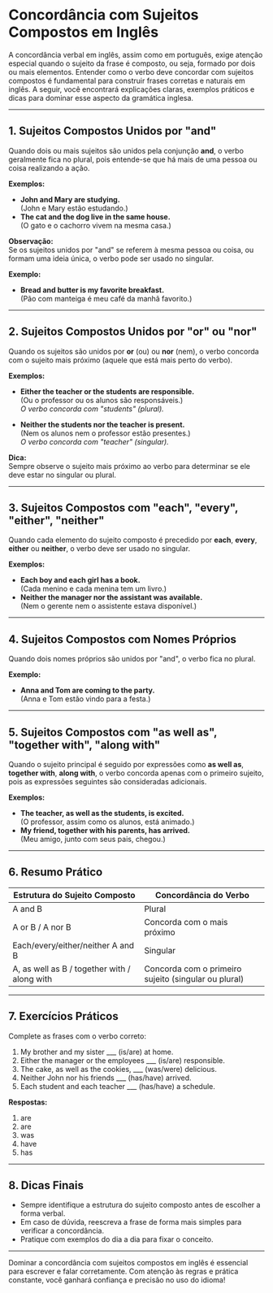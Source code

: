 # Concordância com Sujeitos Compostos em Inglês

A concordância verbal em inglês, assim como em português, exige atenção especial quando o sujeito da frase é composto, ou seja, formado por dois ou mais elementos. Entender como o verbo deve concordar com sujeitos compostos é fundamental para construir frases corretas e naturais em inglês. A seguir, você encontrará explicações claras, exemplos práticos e dicas para dominar esse aspecto da gramática inglesa.

---

## 1. Sujeitos Compostos Unidos por "and"

Quando dois ou mais sujeitos são unidos pela conjunção **and**, o verbo geralmente fica no plural, pois entende-se que há mais de uma pessoa ou coisa realizando a ação.

**Exemplos:**
- **John and Mary are studying.**  
  (John e Mary estão estudando.)
- **The cat and the dog live in the same house.**  
  (O gato e o cachorro vivem na mesma casa.)

**Observação:**  
Se os sujeitos unidos por "and" se referem à mesma pessoa ou coisa, ou formam uma ideia única, o verbo pode ser usado no singular.

**Exemplo:**
- **Bread and butter is my favorite breakfast.**  
  (Pão com manteiga é meu café da manhã favorito.)

---

## 2. Sujeitos Compostos Unidos por "or" ou "nor"

Quando os sujeitos são unidos por **or** (ou) ou **nor** (nem), o verbo concorda com o sujeito mais próximo (aquele que está mais perto do verbo).

**Exemplos:**
- **Either the teacher or the students are responsible.**  
  (Ou o professor ou os alunos são responsáveis.)  
  *O verbo concorda com "students" (plural).*

- **Neither the students nor the teacher is present.**  
  (Nem os alunos nem o professor estão presentes.)  
  *O verbo concorda com "teacher" (singular).*

**Dica:**  
Sempre observe o sujeito mais próximo ao verbo para determinar se ele deve estar no singular ou plural.

---

## 3. Sujeitos Compostos com "each", "every", "either", "neither"

Quando cada elemento do sujeito composto é precedido por **each**, **every**, **either** ou **neither**, o verbo deve ser usado no singular.

**Exemplos:**
- **Each boy and each girl has a book.**  
  (Cada menino e cada menina tem um livro.)
- **Neither the manager nor the assistant was available.**  
  (Nem o gerente nem o assistente estava disponível.)

---

## 4. Sujeitos Compostos com Nomes Próprios

Quando dois nomes próprios são unidos por "and", o verbo fica no plural.

**Exemplo:**
- **Anna and Tom are coming to the party.**  
  (Anna e Tom estão vindo para a festa.)

---

## 5. Sujeitos Compostos com "as well as", "together with", "along with"

Quando o sujeito principal é seguido por expressões como **as well as**, **together with**, **along with**, o verbo concorda apenas com o primeiro sujeito, pois as expressões seguintes são consideradas adicionais.

**Exemplos:**
- **The teacher, as well as the students, is excited.**  
  (O professor, assim como os alunos, está animado.)
- **My friend, together with his parents, has arrived.**  
  (Meu amigo, junto com seus pais, chegou.)

---

## 6. Resumo Prático

| Estrutura do Sujeito Composto                | Concordância do Verbo |
|----------------------------------------------|----------------------|
| A and B                                     | Plural               |
| A or B / A nor B                            | Concorda com o mais próximo |
| Each/every/either/neither A and B           | Singular             |
| A, as well as B / together with / along with | Concorda com o primeiro sujeito (singular ou plural) |

---

## 7. Exercícios Práticos

Complete as frases com o verbo correto:

1. My brother and my sister ___ (is/are) at home.
2. Either the manager or the employees ___ (is/are) responsible.
3. The cake, as well as the cookies, ___ (was/were) delicious.
4. Neither John nor his friends ___ (has/have) arrived.
5. Each student and each teacher ___ (has/have) a schedule.

**Respostas:**
1. are
2. are
3. was
4. have
5. has

---

## 8. Dicas Finais

- Sempre identifique a estrutura do sujeito composto antes de escolher a forma verbal.
- Em caso de dúvida, reescreva a frase de forma mais simples para verificar a concordância.
- Pratique com exemplos do dia a dia para fixar o conceito.

---

Dominar a concordância com sujeitos compostos em inglês é essencial para escrever e falar corretamente. Com atenção às regras e prática constante, você ganhará confiança e precisão no uso do idioma!